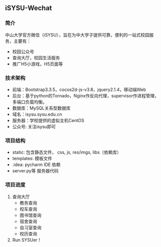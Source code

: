 ## iSYSU-Wechat ##

### 简介 ###

中山大学官方微信（iSYSU），旨在为中大学子提供可靠，便利的一站式校园服务，主要有：
- 校园公众号
- 查询大厅，校园生活服务
- 推广H5小游戏，H5页面等

### 技术架构 ###

- 前端：Bootstrap3.3.5，cocos2d-js-v3.8，jquery2.1.4，移动端Web
- 后台：基于python的Tornado，Nginx作反向代理，supervisor作进程管理，多端口负载均衡。
- 数据库：MySQL关系型数据库
- 域名：isysu.sysu.edu.cn
- 服务器：学校提供的虚拟主机CentOS
- 公众号: 关注isysu即可

### 项目结构 ###

- static:			包含静态文件， css, js, res/imgs, libs（依赖库）
- templates:		模板文件
- .idea: 			pycharm IDE 依赖
- server.py等 		服务器代码

### 项目进度 ###
1. 查询大厅
	- 教务查询
	- 校车查询
	- 图书馆查询
	- 宿舍查询
	- 自习室查询
	- 校历查询
2. Run SYSUer！

